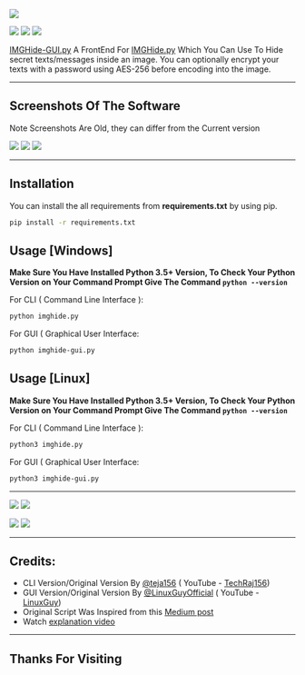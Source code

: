 [<img src="https://raw.githubusercontent.com/LinuxGuyOfficial/IMGHide-GUI/main/assets/header2.png">](https://github.com/LinuxGuyOfficial/IMGHide-GUI)

[<img src="https://img.shields.io/badge/LICENSE-Custom-blue?style=for-the-badge">](LICENSE) [<img src="https://img.shields.io/badge/Latest%20Version-1.2-orange?style=for-the-badge">](imghide-gui.py) [<img src="https://img.shields.io/github/repo-size/LinuxGuyy/IMGHide-GUI?label=Repository%20Size&style=for-the-badge">](https://github.com/LinuxGuyy/IMGHide-GUI)

[IMGHide-GUI.py](imghide-gui.py) A FrontEnd For [IMGHide.py](https://github.com/teja156/imghide/blob/main/imghide.py) Which You Can Use To Hide secret texts/messages inside an image. You can optionally encrypt your texts with a password using AES-256 before encoding into the image.

---

## Screenshots Of The Software
Note Screenshots Are Old, they can differ from the Current version

[<img src="https://i.ibb.co/8ckgBwc/imghide-gui-1.png">](https://github.com/LinuxGuyOfficial/IMGHide-GUI)
[<img src="https://i.ibb.co/PC4mmH8/imghide-gui-2.png">](https://github.com/LinuxGuyOfficial/IMGHide-GUI)
[<img src="https://i.ibb.co/Bj5Hb7c/imghide-gui-3.png">](https://github.com/LinuxGuyOfficial/IMGHide-GUI)

---

## Installation
You can install the all requirements from **requirements.txt** by using pip.
```bash
pip install -r requirements.txt
```

## Usage [Windows]
**Make Sure You Have Installed Python 3.5+ Version, To Check Your Python Version on Your Command Prompt Give The Command ```python --version```**

For CLI ( Command Line Interface ):
```bash
python imghide.py
```
For GUI ( Graphical User Interface:
```bash
python imghide-gui.py
```

## Usage [Linux]
**Make Sure You Have Installed Python 3.5+ Version, To Check Your Python Version on Your Command Prompt Give The Command ```python --version```**

For CLI ( Command Line Interface ):
```bash
python3 imghide.py
```
For GUI ( Graphical User Interface:
```bash
python3 imghide-gui.py
```

---

[<img src="https://img.shields.io/badge/YouTube-LinuxGuy-%20%23E62117?style=for-the-badge">](https://www.youtube.com/channel/UCVmQpp6Ah3s6JnbBvA5Nh7A?sub_confirmation=1) [<img src="https://img.shields.io/badge/GitHub-LinuxGuyy-333?style=for-the-badge">](https://github.com/LinuxGuyy)

[<img src="https://img.shields.io/badge/TWITTER-LinuxGuyy-00a9ed?style=for-the-badge">](https://www.twitter.com/LinuxGuyy) [<img src="https://img.shields.io/badge/Telegram-LinuxGuyy-0088cc?style=for-the-badge">](https://t.me/LinuxGuyy)

---

## Credits:
* CLI Version/Original Version By [@teja156](https://github.com/teja156) ( YouTube - [TechRaj156](https://www.youtube.com/c/TechRaj156?sub_confirmation=1))
* GUI Version/Original Version By [@LinuxGuyOfficial](https://github.com/LinuxGuyy) ( YouTube - [LinuxGuy](https://www.youtube.com/channel/UCVmQpp6Ah3s6JnbBvA5Nh7A?sub_confirmation=1))
* Original Script Was Inspired from this [Medium post](https://medium.com/better-programming/image-steganography-using-python-2250896e48b9)
* Watch [explanation video](https://youtu.be/_KX8ORUA_98)

---

## Thanks For Visiting
